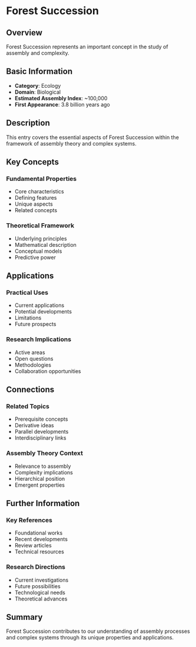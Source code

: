 # Forest Succession

## Overview

Forest Succession represents an important concept in the study of assembly and complexity.

## Basic Information

- **Category**: Ecology
- **Domain**: Biological
- **Estimated Assembly Index**: ~100,000
- **First Appearance**: 3.8 billion years ago

## Description

This entry covers the essential aspects of Forest Succession within the framework of assembly theory and complex systems.

## Key Concepts

### Fundamental Properties
- Core characteristics
- Defining features
- Unique aspects
- Related concepts

### Theoretical Framework
- Underlying principles
- Mathematical description
- Conceptual models
- Predictive power

## Applications

### Practical Uses
- Current applications
- Potential developments
- Limitations
- Future prospects

### Research Implications
- Active areas
- Open questions
- Methodologies
- Collaboration opportunities

## Connections

### Related Topics
- Prerequisite concepts
- Derivative ideas
- Parallel developments
- Interdisciplinary links

### Assembly Theory Context
- Relevance to assembly
- Complexity implications
- Hierarchical position
- Emergent properties

## Further Information

### Key References
- Foundational works
- Recent developments
- Review articles
- Technical resources

### Research Directions
- Current investigations
- Future possibilities
- Technological needs
- Theoretical advances

## Summary

Forest Succession contributes to our understanding of assembly processes and complex systems through its unique properties and applications.
